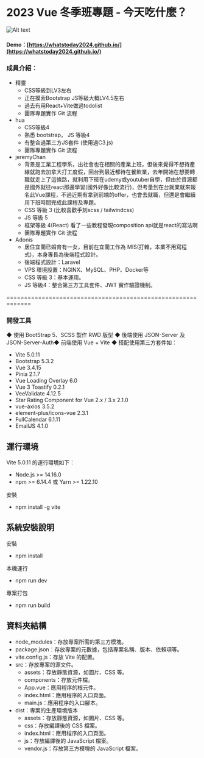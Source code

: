 # 2023 Vue 冬季班專題 - 今天吃什麼？

![Alt text](https://whatstoday2024.github.io/assets/img/about.webp)

#### Demo：[https://whatstoday2024.github.io/](https://whatstoday2024.github.io/)

### 成員介紹：

- 精靈
    - CSS等級到LV3左右
    - 正在摸索Bootstrap JS等級大概LV4.5左右
    - 過去有用React+Vite做過todolist
    - 團隊專題實作 Git 流程
- hua
    - CSS等級4
    - 熟悉 bootstrap， JS 等級4
    - 有整合過第三方JS套件 (使用過C3.js) 
    - 團隊專題實作 Git 流程
- jeremyChan
    - 背景是工業工程學系，出社會也在相關的產業上班，但後來覺得不想待產線就跑去加拿大打工度假，回台到最近都待在餐飲業，去年開始在想要轉職就走上了這條路，就利用下班在udemy或youtuber自學，但由於資源都是國外就往react那邊學習(國外好像比較流行)，但考量到在台就業就來報名此Vue課程，不過近期有拿到前端的offer，也會去就職，但還是會繼續用下班時間完成此課程及專題。
    - CSS 等級 3 (比較喜歡手刻scss / tailwindcss)
    - JS 等級 5 
    - 框架等級 4(React) 看了一些教程發現composition api就是react的寫法啊
    - 團隊專題實作 Git 流程 
- Adonis
    - 居住宜蘭已婚育有一女，目前在宜蘭工作為 MIS(打雜，本業不用寫程式)，本身專長為後端程式設計。
    - 後端程式設計：Laravel
    - VPS 環境設置：NGINX、MySQL、PHP、Docker等
    - CSS 等級 3：基本運用。
    - JS 等級4：整合第三方工具套件、JWT 實作驗證機制。

=============================================================

### 開發工具

◆ 使用 BootStrap 5、SCSS 製作 RWD 版型 
◆ 後端使用 JSON-Server 及 JSON-Server-Auth◆ 前端使用 Vue + Vite
◆ 搭配使用第三方套件如：
- Vite 5.0.11 
- Bootstrap 5.3.2
- Vue 3.4.15
- Pinia 2.1.7
- Vue Loading Overlay 6.0
- Vue 3 Toastify 0.2.1
- VeeValidate 4.12.5
- Star Rating Component for Vue 2.x / 3.x 2.1.0
- vue-axios 3.5.2
- element-plus/icons-vue 2.3.1
- FullCalendar 6.1.11
- EmailJS 4.1.0

## 運行環境

Vite 5.0.11 的運行環境如下：
- Node.js >= 14.16.0
- npm >= 6.14.4 或 Yarn >= 1.22.10

安裝
- npm install -g vite

## 系統安裝說明

安裝
- npm install

本機運行
- npm run dev

專案打包
- npm run build


## 資料夾結構

- node_modules：存放專案所需的第三方模塊。
- package.json：存放專案的元數據，包括專案名稱、版本、依賴項等。
- vite.config.js：存放 Vite 的配置。
- src：存放專案的源文件。
    - assets：存放靜態資源，如圖片、CSS 等。
    - components：存放元件檔。
    - App.vue：應用程序的根元件。
    - index.html：應用程序的入口頁面。
    - main.js：應用程序的入口腳本。
- dist：專案的生產環境版本
    - assets：存放靜態資源，如圖片、CSS 等。
    - css：存放編譯後的 CSS 檔案。
    - index.html：應用程序的入口頁面。
    - js：存放編譯後的 JavaScript 檔案。
    - vendor.js：存放第三方模塊的 JavaScript 檔案。
